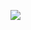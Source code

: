 ![](https://github-readme-stats.vercel.app/api/top-langs/?username=xrozl&layout=compact&langs_count=8)
